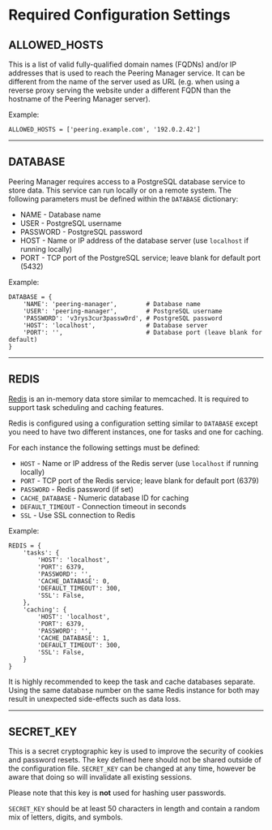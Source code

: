 # Required Configuration Settings

## ALLOWED_HOSTS

This is a list of valid fully-qualified domain names (FQDNs) and/or IP
addresses that is used to reach the Peering Manager service. It can be
different from the name of the server used as URL (e.g. when using a reverse
proxy serving the website under a different FQDN than the hostname of the
Peering Manager server).

Example:

```no-highlight
ALLOWED_HOSTS = ['peering.example.com', '192.0.2.42']
```

---

## DATABASE

Peering Manager requires access to a PostgreSQL database service to store data.
This service can run locally or on a remote system. The following parameters
must be defined within the `DATABASE` dictionary:

  * NAME - Database name
  * USER - PostgreSQL username
  * PASSWORD - PostgreSQL password
  * HOST - Name or IP address of the database server (use `localhost` if
    running locally)
  * PORT - TCP port of the PostgreSQL service; leave blank for default port
    (5432)

Example:

```no-highlight
DATABASE = {
    'NAME': 'peering-manager',        # Database name
    'USER': 'peering-manager',        # PostgreSQL username
    'PASSWORD': 'v3rys3cur3passw0rd', # PostgreSQL password
    'HOST': 'localhost',              # Database server
    'PORT': '',                       # Database port (leave blank for default)
}
```

---

## REDIS

[Redis](https://redis.io/) is an in-memory data store similar to memcached. It
is required to support task scheduling and caching features.

Redis is configured using a configuration setting similar to `DATABASE` except
you need to have two different instances, one for tasks and one for caching.

For each instance the following settings must be defined:

* `HOST` - Name or IP address of the Redis server (use `localhost` if running locally)
* `PORT` - TCP port of the Redis service; leave blank for default port (6379)
* `PASSWORD` - Redis password (if set)
* `CACHE_DATABASE` - Numeric database ID for caching
* `DEFAULT_TIMEOUT` - Connection timeout in seconds
* `SSL` - Use SSL connection to Redis

Example:

```
REDIS = {
    'tasks': {
        'HOST': 'localhost',
        'PORT': 6379,
        'PASSWORD': '',
        'CACHE_DATABASE': 0,
        'DEFAULT_TIMEOUT': 300,
        'SSL': False,
    },
    'caching': {
        'HOST': 'localhost',
        'PORT': 6379,
        'PASSWORD': '',
        'CACHE_DATABASE': 1,
        'DEFAULT_TIMEOUT': 300,
        'SSL': False,
    }
}
```

It is highly recommended to keep the task and cache databases separate. Using
the same database number on the same Redis instance for both may result in
unexpected side-effects such as data loss.

---

## SECRET_KEY

This is a secret cryptographic key is used to improve the security of cookies
and password resets. The key defined here should not be shared outside of the
configuration file. `SECRET_KEY` can be changed at any time, however be aware
that doing so will invalidate all existing sessions.

Please note that this key is **not** used for hashing user passwords.

`SECRET_KEY` should be at least 50 characters in length and contain a random
mix of letters, digits, and symbols.
